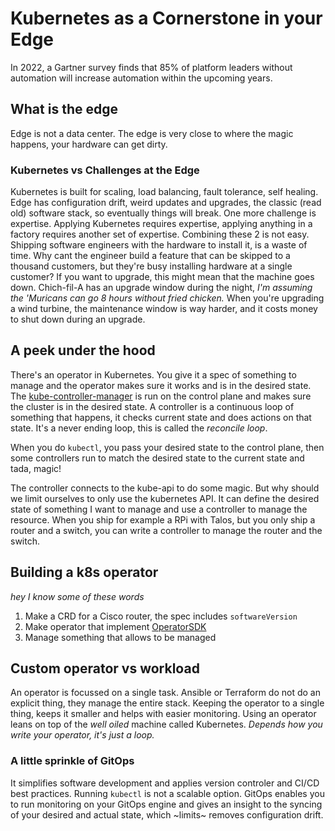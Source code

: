# Kubernetes as a Cornerstone in your Edge

In 2022, a Gartner survey finds that 85% of platform leaders without automation will increase automation within the upcoming years.

## What is the edge

Edge is not a data center. The edge is very close to where the magic happens, your hardware can get dirty.

### Kubernetes vs Challenges at the Edge

Kubernetes is built for scaling, load balancing, fault tolerance, self healing. Edge has configuration drift, weird updates and upgrades, the classic (read old) software stack, so eventually things will break.
One more challenge is expertise. Applying Kubernetes requires expertise, applying anything in a factory requires another set of expertise. Combining these 2 is not easy. Shipping software engineers with the
hardware to install it, is a waste of time. Why cant the engineer build a feature that can be skipped to a thousand customers, but they're busy installing hardware at a single customer? If you want to upgrade,
this might mean that the machine goes down. Chich-fil-A has an upgrade window during the night, _I'm assuming the 'Muricans can go 8 hours without fried chicken._ When you're upgrading a wind turbine, the
maintenance window is way harder, and it costs money to shut down during an upgrade.

## A peek under the hood

There's an operator in Kubernetes. You give it a spec of something to manage and the operator makes sure it works and is in the desired state. The [kube-controller-manager](https://kubernetes.io/docs/reference/command-line-tools-reference/kube-controller-manager/) is run on the control plane and makes sure the cluster is in the desired state. A controller is a continuous loop of something that happens, it checks current
state and does actions on that state. It's a never ending loop, this is called the _reconcile loop_. 

When you do `kubectl`, you pass your desired state to the control plane, then some controllers run to match the desired state to the current state and tada, magic!

The controller connects to the kube-api to do some magic. But why should we limit ourselves to only use the kubernetes API. It can define the desired state of something I want to manage and use a controller
to manage the resource. When you ship for example a RPi with Talos, but you only ship a router and a switch, you can write a controller to manage the router and the switch.

## Building a k8s operator

_hey I know some of these words_

1. Make a CRD for a Cisco router, the spec includes `softwareVersion`
2. Make operator that implement [OperatorSDK](https://sdk.operatorframework.io/)
3. Manage something that allows to be managed

## Custom operator vs workload

An operator is focussed on a single task. Ansible or Terraform do not do an explicit thing, they manage the entire stack. Keeping the operator to a single thing, keeps it smaller and helps with easier monitoring.
Using an operator leans on top of the _well oiled_ machine called Kubernetes. _Depends how you write your operator, it's just a loop._ 

### A little sprinkle of GitOps

It simplifies software development and applies version controler and CI/CD best practices. Running `kubectl` is not a scalable option. GitOps enables you to run monitoring on your GitOps engine and gives
an insight to the syncing of your desired and actual state, which ~limits~ removes configuration drift.
